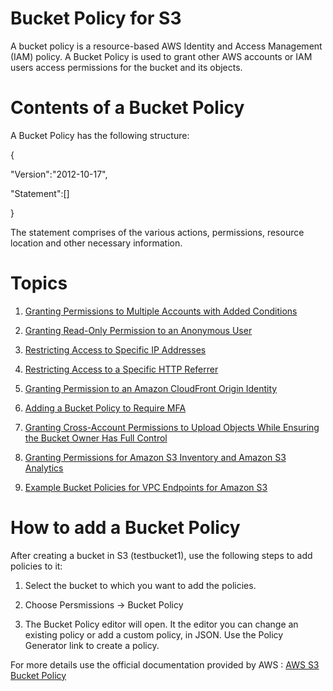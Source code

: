 # Bucket Policy for S3

A bucket policy is a resource-based AWS Identity and Access Management (IAM) policy. A Bucket Policy is used to grant other AWS accounts or IAM users access permissions for the bucket and its objects. 

# Contents of a Bucket Policy

A Bucket Policy has the following structure: 

{

  "Version":"2012-10-17",

  "Statement":[]
 
 }
 
 The statement comprises of the various actions, permissions, resource location and other necessary information.
 
# Topics
1) [Granting Permissions to Multiple Accounts with Added Conditions](https://docs.aws.amazon.com/AmazonS3/latest/dev//example-bucket-policies.html#example-bucket-policies-use-case-1)
2) [Granting Read-Only Permission to an Anonymous User](https://docs.aws.amazon.com/AmazonS3/latest/dev//example-bucket-policies.html#example-bucket-policies-use-case-2)
3) [Restricting Access to Specific IP Addresses](https://docs.aws.amazon.com/AmazonS3/latest/dev//example-bucket-policies.html#example-bucket-policies-use-case-3)
4) [Restricting Access to a Specific HTTP Referrer](https://docs.aws.amazon.com/AmazonS3/latest/dev//example-bucket-policies.html#example-bucket-policies-use-case-4)

5) [Granting Permission to an Amazon CloudFront Origin Identity](https://docs.aws.amazon.com/AmazonS3/latest/dev//example-bucket-policies.html#example-bucket-policies-use-case-6)
6) [Adding a Bucket Policy to Require MFA](https://docs.aws.amazon.com/AmazonS3/latest/dev//example-bucket-policies.html#example-bucket-policies-use-case-7)
7) [Granting Cross-Account Permissions to Upload Objects While Ensuring the Bucket Owner Has Full Control](https://docs.aws.amazon.com/AmazonS3/latest/dev//example-bucket-policies.html#example-bucket-policies-use-case-8)
8) [Granting Permissions for Amazon S3 Inventory and Amazon S3 Analytics](https://docs.aws.amazon.com/AmazonS3/latest/dev//example-bucket-policies.html#example-bucket-policies-use-case-9)
9) [Example Bucket Policies for VPC Endpoints for Amazon S3](https://docs.aws.amazon.com/AmazonS3/latest/dev//example-bucket-policies-vpc-endpoint.html)


# How to add a Bucket Policy

After creating a bucket in S3 (testbucket1), use the following steps to add policies to it:

1) Select the bucket to which you want to add the policies.

2) Choose Persmissions -> Bucket Policy

3) The Bucket Policy editor will open. It the editor you can change an existing policy or add a custom policy, in JSON. Use the Policy Generator link to create a policy.

For more details use the official documentation provided by AWS : [AWS S3 Bucket Policy](https://docs.aws.amazon.com/AmazonS3/latest/user-guide/add-bucket-policy.html)
